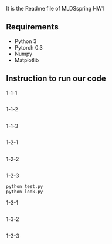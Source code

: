 It is the Readme file of MLDSspring HW1 
## Requirements

- Python 3
- Pytorch 0.3
- Numpy
- Matplotlib

## Instruction to run our code

1-1-1
```

```

1-1-2
```

```

1-1-3
```

```

1-2-1
```

```

1-2-2
```

```

1-2-3
```
python test.py
python look.py
```

1-3-1
```

```

1-3-2
```

```

1-3-3
```

```





